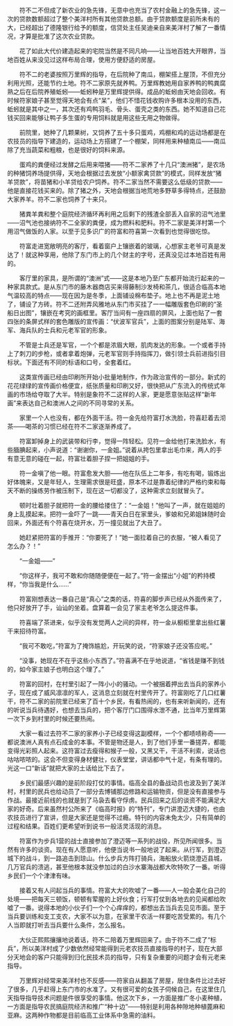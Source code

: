　　符不二不但成了新农业的急先锋，无意中也充当了农村金融上的急先锋，这一次的贷款数额超过了整个美洋村所有其他贷款总额。由于贷款额度是前所未有的大，已经超出了德隆银行给予的额度，信贷处主任吴迪亲自来美洋村了解了一番情况，才算是批准了这次农业贷款。

　　花了如此大代价建造起来的宅院当然是不同凡响——让当地百姓大开眼界，当地百姓从来没见过这样布局合理，使用方便舒适的房屋。

　　符不二的老婆按照万里辉的指导，在后院种了南瓜，棚架搭上屋顶，不但充分利用光照，还能节约土地。符不二家原先就养鸭。万里辉教她用自家养鸭的鸭粪腐熟之后在后院养殖蚯蚓——蚯蚓种是万里辉提供得。成品的蚯蚓由天地会回收。有时候符家娘子甚至觉得天地会有点“呆”，他们不惜花钱收购许多根本没用的东西，蚯蚓就是其中之一，其次还有鸡鸭羽毛、骨头、蛋壳之类的东西。她不知道自己花钱买回来能够让鸭子多生蛋的专用饲料就是用这些无用之物做得。

　　前院里，她种了几颗果树，又饲养了五十多只蛋鸡，鸡棚和鸡的运动场都是在农技员的指导下建造的，运动场上方搭建了一个棚架，同样用来种植南瓜——南瓜除了充当蔬菜和粗粮，也是很好的饲料来源。

　　蛋鸡的粪便经过发酵之后用来喂猪——符不二家养了十几只“澳洲猪”，是农场的种猪饲养场提供得，天地会根据过去发放“小额家禽贷款”的模式，同样发放“猪羊贷款”，将苗猪和小羊贷给农户饲养。符不二家当然不需要这么低级的贷款——他是直接花钱买来的。除了猪之外，天地会根据当地荒地多野草多得特点，还鼓励大家养羊。符不二家也饲养了十来只。

　　猪粪羊粪和整个庭院经济循环再利用之后剩下的残渣全部丢入自家的沼气池里——沼气池也接纳符不二全家的粪便，成为燃料和肥料。符不二家是美洋村第一个用沼气做饭的人家。以至于见多识广的符富和符喜第一次看到也觉得很吃惊。

　　符富走进宽敞明亮的客厅，看着窗户上镶嵌着的玻璃，心想家主老爷可真是发达了！就这种享用，他除了东门市上的几个财主的字号，还真没见过本地百姓有用的。

　　客厅里的家具，是所谓的“澳洲”式——这是本地乃至广东都开始流行起来的一种家具款式。是从东门市的藤木器商店买来得藤制沙发椅和茶几，很适合临高本地气温较高的特点——现在因为是冬季，上面铺设棉布垫子。地上也不再是泥土地了，铺设了方砖。符不二还附弄风雅地从东门市买挂了一一幅雕版套色印刷的“圣船日出图”，镶嵌在考究的画框里。客厅当间有一座四扇的屏风，上面也贴了一套四张的条屏式样的套色雕版的宣传画：“伏波军官兵”，上面的图案分别是陆军、海军、海兵队的士兵和元老军官的形象。

　　不管是士兵还是军官，一个个都是浓眉大眼，肌肉发达的形象。一个或者手持上了刺刀的步枪，或者拿着炮弹，元老军官则手持指挥刀，做引领士兵前进指引目标状。下面还有不同的标语和口号，全套着红。

　　这类宣传画已经由印刷所开始小批量地制作，作为政治宣传的一部分。新式的花花绿绿的宣传画价格便宜，纸张质量和印刷又好，很快把从广东流入的传统式年画的市场给夺取了大半。特别是象符不二这样的人家，更是愿意张贴这样“新年画”来表达自己和澳洲人之间的不同寻常的关系。

　　家里一个人也没有，都在外面干活。符一金先给符富打水洗脸，符喜赶着去沏茶——喝茶的习惯已经在符不二家逐渐养成了。

　　符富卸掉身上的武装带和行李，觉得一阵轻松。见符一金给他打来洗脸水，有些腼腆起来，小声说道：“谢谢你，一金姐。”说着从挎包里拿出毛巾来，两人的手有意无意的碰在一起，符富壮着胆子捏一把姐姐的手。

　　符一金嗔了他一眼。符富愈发大胆——他在队伍上二年多，有吃有喝，锻炼出好体魄来，又是年轻人，生理需求很是旺盛，原本不过是靠着纪律的严格约束和每天不断的操练劳作被压制下，现在这一切都没了，这种需求立刻就冒头了。

　　顿时壮着胆子就把符一金的腰给搂住了：“一金姐！”他叫了一声，就在姐姐的身上乱摸起来。把符一金吓了一跳——青天白日在家里头，爹娘和兄弟姐妹随时会回来，外面还有个符喜在烧开水，万一撞见就出了大丑了。

　　她赶紧把符富的手推开：“你要死了！”她一面拉着自己的衣服，“被人看见了怎么办？！”

　　“一金姐——”

　　“你这样子，我可不敢和你随随便便在一起了。”符一金摆出“小姐”的矜持模样，“你当我是什么……”

　　符富刚想表达一番自己是“真心”之类的话，符喜的脚步声已经从外面传来了，他只好放开了手，讪讪的坐着。盘算着一会见了家主老爷怎么提这件事。

　　符喜端了茶进来，似乎没有发觉两人之间的异样，符一金从橱柜里拿出些红薯干来招待符富。

　　“我可不敢吃，”符富为了掩饰尴尬，开玩笑的说，“符家娘子还没答应呢。”

　　“没事，她现在不在乎这些小东西了。”符喜满不在乎地说道，“省钱是赚不到钱的，如今家主娘子也明白这个理了。”

　　符富的回村，在村里引起了一阵小小的骚动。一个被捆着押出去当兵的家养小子，现在成了威风凛凛的军人，这消息立刻就在村里传开了。符富刚吃了几口红薯干，符不二家的前院里已经来了百十个乡民，有看热闹的，也有来听新闻的，还有的听说当兵待遇好，也想去当兵的，把个客厅门口围得水泄不通，比当年万里辉第一次下乡到村里的时候还要热闹。

　　大家一看过去符不二家的家养小子已经变得这副模样，一个个都啧啧称奇——都说澳洲人真有点石成金的本事。不管是物还是人，到了他们手里一番搓弄，都能变得光彩照人起来。这符富过去瘦得和猴子一般，又黑又干，干活不利索，说话也咕咕哝哝的。这会不但变得身材健壮，仪表堂堂，讲话都中气十足，有条有理的。光这一口“新话”就把大家的土话给比下去了。

　　乡民们最感兴趣的是前阶段打仗的事情。临高全县的备战动员也波及到了美洋村，村里的民兵也给动员了一部分去博铺那边修路和运输物资，但是没有直接参与作战。最接近前线的也就是到了马袅去看守俘虏。民兵回来之后的谈资不能满足大家的好奇。后来虽然村公所来了《临高时报》的“特刊”，专门讲澄迈大捷的，也由农技员进行了宣讲，但是大家还是觉得不过瘾。特刊的内容未免太少，只有简单的过程和结果。百姓们更希望听到说书一般活灵活现的消息。

　　符富作为步兵1营的战士直接参加了澄迈等一系列的战役，所见所闻很多。当然有许多的谈资。现在有人愿意听，他便当说书一般地说了起来。从行军，到澄迈城下的战斗，到一路追击到琼山。什么步兵方阵打骑兵，海船放火箭烧澄迈县城，几万官兵的溃逃，甚至他根本就没参加过的白沙水寨海战都大吹特吹了一番。听得乡民们一个个津津有味。

　　接着又有人问起当兵的事情。符富大大的吹嘘了一番——人一般会美化自己的处境——把每天三顿饭，顿顿有荤腥的上好伙食；行军打仗到各地去的见闻都给吹嘘了一番。说得本地的小伙子们一个个心痒痒的，都想出去当兵去见见市面。至于当兵要训练和支工支农，大家不以为意，在家里干农活一样要吃苦受累的。有几个人当即就打听去当兵要什么条件，怎么报名。

　　大伙正熙熙攘攘地说着话，符不二陪着万里辉回来了。由于符不二成了“标兵”，所以美洋村成了少数依然经常能得到元老农技员直接指导的村子，现在大部分天地会的客户只能得到归化民技术员的指导，只有复杂重要的问题才会有元老来指导。

　　万里辉对经常来美洋村也不反感——符家自从翻盖了房屋，居住条件比过去好了很多，几乎赶得上东门市的水准了。又有很可爱的女孩子伺候自己，在这里住几天指导指导技术问题是件很享受的事情。他这次下乡，一方面是推广冬小麦种植，一方面是指导农民搞庭院经济和推广“种十边”——特别是利用各种隙地种植蓖麻和亚麻。这两种作物都是目前临高工业体系中急需的油料。
